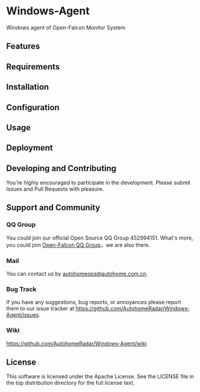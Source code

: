 # Windows-Agent

Windows agent of Open-Falcon Monitor System

## Features

## Requirements

## Installation

## Configuration

## Usage

## Deployment

## Developing and Contributing

You're highly encouraged to participate in the development. Please submit Issues and Pull Requests with pleasure.

## Support and Community

### QQ Group

You could join our official Open Source QQ Group 452994151.
What's more, you could join [Open-Falcon QQ Group](http://book.open-falcon.org/zh/index.html)，we are also there.

### Mail

You can contact us by <autohomeops@autohome.com.cn>.

### Bug Track

If you have any suggestions, bug reports, or annoyances please report them to our issue tracker at <https://github.com/AutohomeRadar/Windows-Agent/issues>.

### Wiki

<https://github.com/AutohomeRadar/Windows-Agent/wiki>

## License

This software is licensed under the Apache License.
See the LICENSE file in the top distribution directory for the full license text.
